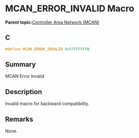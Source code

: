 # MCAN\_ERROR\_INVALID Macro

**Parent topic:**[Controller Area Network \(MCAN\)](GUID-C9F1E50C-1EF0-4941-A9CB-89808C7C54AF.md)

## C

```c
#define MCAN_ERROR_INVALID 0xFFFFFFFFU

```

## Summary

MCAN Error Invalid

## Description

Invalid macro for backward compatibility.

## Remarks

None.

